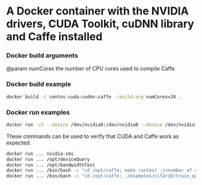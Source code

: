 # A Docker container with the NVIDIA drivers, CUDA Toolkit, cuDNN library and Caffe installed

### Docker build arguments

@param numCores the number of CPU cores used to compile Caffe

### Docker build example

```bash
docker build -t centos-cuda-cudnn-caffe --build-arg numCores=24 .
```

### Docker run examples

```bash
docker run -it --device /dev/nvidia0:/dev/nvidia0 --device /dev/nvidia1:/dev/nvidia1 --device /dev/nvidia2:/dev/nvidia2 --device /dev/nvidia3:/dev/nvidia3 --device /dev/nvidiactl:/dev/nvidiactl --device /dev/nvidia-uvm:/dev/nvidia-uvm centos-cuda-cudnn-caffe nvidia-smi
```

These commands can be used to verify that CUDA and Caffe work as expected:

```bash
docker run ... nvidia-smi
docker run ... /opt/deviceQuery
docker run ... /opt/bandwidthTest
docker run ... /bin/bash -c "cd /opt/caffe; make runtest -j<number of cores>"
docker run ... /bin/bash -c "cd /opt/caffe; ./examples/cifar10/train_quick.sh"
```
